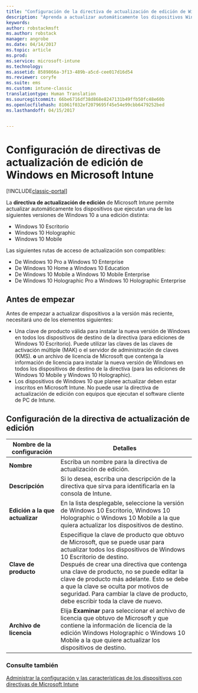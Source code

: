 ```yaml
---
title: "Configuración de la directiva de actualización de edición de Windows | Microsoft Docs"
description: "Aprenda a actualizar automáticamente los dispositivos Windows 10 a una versión distinta con Intune."
keywords: 
author: robstackmsft
ms.author: robstack
manager: angrobe
ms.date: 04/14/2017
ms.topic: article
ms.prod: 
ms.service: microsoft-intune
ms.technology: 
ms.assetid: 8589866a-3f13-489b-a5cd-cee017d16d54
ms.reviewer: coryfe
ms.suite: ems
ms.custom: intune-classic
translationtype: Human Translation
ms.sourcegitcommit: 66be6716df38d868e8247131b49ffb50fc48e60b
ms.openlocfilehash: 81061f032ef2079695f45e54e99cbb6479252bed
ms.lasthandoff: 04/15/2017


---
```


# <a name="windows-edition-upgrade-policy-settings-in-microsoft-intune"></a>Configuración de directivas de actualización de edición de Windows en Microsoft Intune

[!INCLUDE[classic-portal](../includes/classic-portal.md)]

La **directiva de actualización de edición** de Microsoft Intune permite actualizar automáticamente los dispositivos que ejecutan una de las siguientes versiones de Windows 10 a una edición distinta:
* Windows 10 Escritorio
* Windows 10 Holographic
* Windows 10 Mobile

Las siguientes rutas de acceso de actualización son compatibles:
- De Windows 10 Pro a Windows 10 Enterprise
- De Windows 10 Home a Windows 10 Education
- De Windows 10 Mobile a Windows 10 Mobile Enterprise
- De Windows 10 Holographic Pro a Windows 10 Holographic Enterprise

## <a name="before-you-start"></a>Antes de empezar
Antes de empezar a actualizar dispositivos a la versión más reciente, necesitará uno de los elementos siguientes:
* Una clave de producto válida para instalar la nueva versión de Windows en todos los dispositivos de destino de la directiva (para ediciones de Windows 10 Escritorio). Puede utilizar las claves de las claves de activación múltiple (MAK) o el servidor de administración de claves (KMS).
**o** un archivo de licencia de Microsoft que contenga la información de licencia para instalar la nueva versión de Windows en todos los dispositivos de destino de la directiva (para las ediciones de Windows 10 Mobile y Windows 10 Holographic).
* Los dispositivos de Windows 10 que planee actualizar deben estar inscritos en Microsoft Intune. No puede usar la directiva de actualización de edición con equipos que ejecutan el software cliente de PC de Intune.

## <a name="edition-upgrade-policy-settings"></a>Configuración de la directiva de actualización de edición

|Nombre de la configuración|Detalles|
|-|-|
|**Nombre**|Escriba un nombre para la directiva de actualización de edición.|
|**Descripción**|Si lo desea, escriba una descripción de la directiva que sirva para identificarla en la consola de Intune.
|**Edición a la que actualizar**|En la lista desplegable, seleccione la versión de Windows 10 Escritorio, Windows 10 Holographic o Windows 10 Mobile a la que quiera actualizar los dispositivos de destino.
|**Clave de producto**|Especifique la clave de producto que obtuvo de Microsoft, que se puede usar para actualizar todos los dispositivos de Windows 10 Escritorio de destino.<br>Después de crear una directiva que contenga una clave de producto, no se puede editar la clave de producto más adelante. Esto se debe a que la clave se oculta por motivos de seguridad. Para cambiar la clave de producto, debe escribir toda la clave de nuevo.
|**Archivo de licencia**|Elija **Examinar** para seleccionar el archivo de licencia que obtuvo de Microsoft y que contiene la información de licencia de la edición Windows Holographic o Windows 10 Mobile a la que quiere actualizar los dispositivos de destino.

### <a name="see-also"></a>Consulte también
[Administrar la configuración y las características de los dispositivos con directivas de Microsoft Intune](manage-settings-and-features-on-your-devices-with-microsoft-intune-policies.md)

